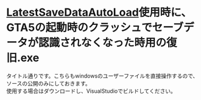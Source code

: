 # [LatestSaveDataAutoLoad](https://github.com/nepnep2023/LatestSaveDataAutoLoad)使用時に、GTA5の起動時のクラッシュでセーブデータが認識されなくなった時用の復旧.exe
タイトル通りです。こちらもwindowsのユーザーファイルを直接操作するので、ソースの公開のみにしておきます。  
使用する場合はダウンロードし、VisualStudioでビルドしてください。
